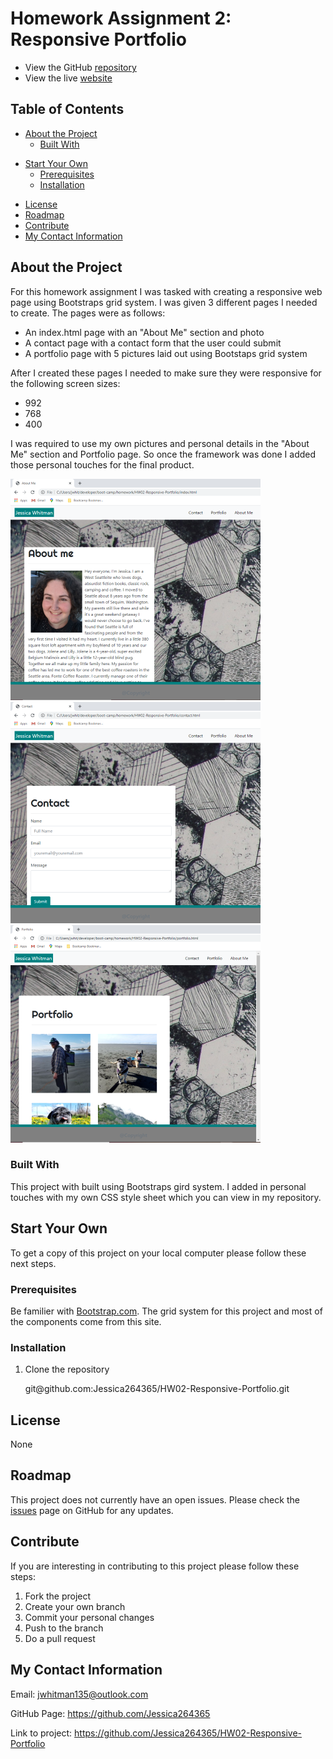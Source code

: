 # Homework Assignment 2: Responsive Portfolio

- View the GitHub [repository](https://github.com/Jessica264365/HW02-Responsive-Portfolio)
- View the live [website](https://jessica264365.github.io/HW02-Responsive-Portfolio/)

## Table of Contents
* [About the Project](https://github.com/Jessica264365/HW02-Responsive-Portfolio#about-the-project)
  * [Built With](https://github.com/Jessica264365/HW02-Responsive-Portfolio#built-with)
- [Start Your Own](https://github.com/Jessica264365/HW02-Responsive-Portfolio#start-your-own)
  - [Prerequisites](https://github.com/Jessica264365/HW02-Responsive-Portfolio#prerequisites)
  - [Installation](https://github.com/Jessica264365/HW02-Responsive-Portfolio#installation)
* [License](https://github.com/Jessica264365/HW02-Responsive-Portfolio#license)
* [Roadmap](https://github.com/Jessica264365/HW02-Responsive-Portfolio#roadmap)
* [Contribute](https://github.com/Jessica264365/HW02-Responsive-Portfolio#contribute)
* [My Contact Information](https://github.com/Jessica264365/HW02-Responsive-Portfolio#my-contact-information)

## About the Project

For this homework assignment I was tasked with creating a responsive web page using Bootstraps grid system. I was given 3 different pages I needed to create. The pages were as follows:

- An index.html page with an "About Me" section and photo
- A contact page with a contact form that the user could submit
- A portfolio page with 5 pictures laid out using Bootstaps grid system

After I created these pages I needed to make sure they were responsive for the following screen sizes:

- 992
- 768
- 400

I was required to use my own pictures and personal details in the "About Me" section and Portfolio page. So once the framework was done I added those personal touches for the final product.

![](/images/aboutme.PNG) ![](/images/contact.PNG) ![](/images/portfolio.PNG)  

### Built With

This project with built using Bootstraps gird system. I added in personal touches with my own CSS style sheet which you can view in my repository.

## Start Your Own

To get a copy of this project on your local computer please follow these next steps.
     
### Prerequisites

Be familier with [Bootstrap.com](https://getbootstrap.com/). The grid system for this project and most of the components come from this site.

### Installation

1. Clone the repository

   git@github.<span></span>com:Jessica264365/HW02-Responsive-Portfolio.git

## License

None

## Roadmap

This project does not currently have an open issues. Please check the [issues](https://github.com/Jessica264365/HW02-Responsive-Portfolio/issues) page on GitHub for any updates.

## Contribute

If you are interesting in contributing to this project please follow these steps:

1. Fork the project
2. Create your own branch
3. Commit your personal changes
4. Push to the branch
5. Do a pull request

## My Contact Information

Email: jwhitman135@outlook.com

GitHub Page: https://github.com/Jessica264365

Link to project: https://github.com/Jessica264365/HW02-Responsive-Portfolio
